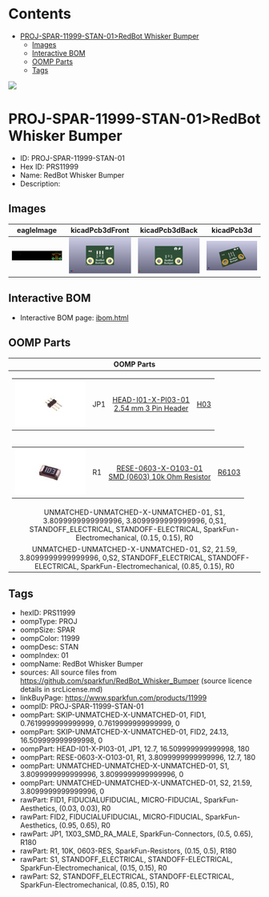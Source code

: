 



Contents
========

* [PROJ-SPAR-11999-STAN-01>RedBot Whisker Bumper](#proj-spar-11999-stan-01redbot-whisker-bumper)
	* [Images](#images)
	* [Interactive BOM](#interactive-bom)
	* [OOMP Parts](#oomp-parts)
	* [Tags](#tags)
  
![][im]
# PROJ-SPAR-11999-STAN-01>RedBot Whisker Bumper

- ID: PROJ-SPAR-11999-STAN-01
- Hex ID: PRS11999
- Name: RedBot Whisker Bumper
- Description: 

## Images
  
  

|eagleImage|kicadPcb3dFront|kicadPcb3dBack|kicadPcb3d|
| :---: | :---: | :---: | :---: |
|[![eagleImage](eagleImage_140.png)](eagleImage_600.png)|[![kicadPcb3dFront](kicadPcb3dFront_140.png)](kicadPcb3dFront_600.png)|[![kicadPcb3dBack](kicadPcb3dBack_140.png)](kicadPcb3dBack_600.png)|[![kicadPcb3d](kicadPcb3d_140.png)](kicadPcb3d_600.png)|

## Interactive BOM

- Interactive BOM page: [ibom.html](kicad/bom/ibom.html)

## OOMP Parts
  

|OOMP Parts|
| :---: |
|<table><tr><td>![HEAD-I01-X-PI03-01](https://raw.githubusercontent.com/oomlout/oomlout_OOMP_parts/main/HEAD-I01-X-PI03-01/image_140.jpg)</td><td> JP1</td><td>[HEAD-I01-X-PI03-01<br>2.54 mm 3 Pin Header](https://github.com/oomlout/oomlout_OOMP_parts/tree/main/HEAD-I01-X-PI03-01/)</td><td>[H03](https://github.com/oomlout/oomlout_OOMP_parts/tree/main/HEAD-I01-X-PI03-01/)</td></tr></table>|
|<table><tr><td>![RESE-0603-X-O103-01](https://raw.githubusercontent.com/oomlout/oomlout_OOMP_parts/main/RESE-0603-X-O103-01/image_140.jpg)</td><td> R1</td><td>[RESE-0603-X-O103-01<br>SMD (0603) 10k Ohm Resistor](https://github.com/oomlout/oomlout_OOMP_parts/tree/main/RESE-0603-X-O103-01/)</td><td>[R6103](https://github.com/oomlout/oomlout_OOMP_parts/tree/main/RESE-0603-X-O103-01/)</td></tr></table>|
|UNMATCHED-UNMATCHED-X-UNMATCHED-01, S1, 3.8099999999999996, 3.8099999999999996, 0,S1, STANDOFF_ELECTRICAL, STANDOFF-ELECTRICAL, SparkFun-Electromechanical, (0.15, 0.15), R0|
|UNMATCHED-UNMATCHED-X-UNMATCHED-01, S2, 21.59, 3.8099999999999996, 0,S2, STANDOFF_ELECTRICAL, STANDOFF-ELECTRICAL, SparkFun-Electromechanical, (0.85, 0.15), R0|

## Tags

- hexID: PRS11999
- oompType: PROJ
- oompSize: SPAR
- oompColor: 11999
- oompDesc: STAN
- oompIndex: 01
- oompName: RedBot Whisker Bumper
- sources: All source files from https://github.com/sparkfun/RedBot_Whisker_Bumper (source licence details in srcLicense.md)
- linkBuyPage: https://www.sparkfun.com/products/11999
- oompID: PROJ-SPAR-11999-STAN-01
- oompPart: SKIP-UNMATCHED-X-UNMATCHED-01, FID1, 0.7619999999999999, 0.7619999999999999, 0
- oompPart: SKIP-UNMATCHED-X-UNMATCHED-01, FID2, 24.13, 16.509999999999998, 0
- oompPart: HEAD-I01-X-PI03-01, JP1, 12.7, 16.509999999999998, 180
- oompPart: RESE-0603-X-O103-01, R1, 3.8099999999999996, 12.7, 180
- oompPart: UNMATCHED-UNMATCHED-X-UNMATCHED-01, S1, 3.8099999999999996, 3.8099999999999996, 0
- oompPart: UNMATCHED-UNMATCHED-X-UNMATCHED-01, S2, 21.59, 3.8099999999999996, 0
- rawPart: FID1, FIDUCIALUFIDUCIAL, MICRO-FIDUCIAL, SparkFun-Aesthetics, (0.03, 0.03), R0
- rawPart: FID2, FIDUCIALUFIDUCIAL, MICRO-FIDUCIAL, SparkFun-Aesthetics, (0.95, 0.65), R0
- rawPart: JP1, 1X03_SMD_RA_MALE, SparkFun-Connectors, (0.5, 0.65), R180
- rawPart: R1, 10K, 0603-RES, SparkFun-Resistors, (0.15, 0.5), R180
- rawPart: S1, STANDOFF_ELECTRICAL, STANDOFF-ELECTRICAL, SparkFun-Electromechanical, (0.15, 0.15), R0
- rawPart: S2, STANDOFF_ELECTRICAL, STANDOFF-ELECTRICAL, SparkFun-Electromechanical, (0.85, 0.15), R0



[im]: kicadPcb3d_450.png
